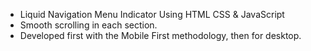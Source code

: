 
- Liquid Navigation Menu Indicator Using HTML CSS & JavaScript
- Smooth scrolling in each section.
- Developed first with the Mobile First methodology, then for desktop.



